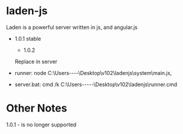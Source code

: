 # laden-js
Laden is a powerful server written in js, and angular.js

* 1.0.1 stable
  * 1.0.2
  
  Replace in server 
* runner: node C:\Users\----\Desktop\v102\ladenjs\system\main.js,
* server.bat: cmd /k C:\Users\-----\Desktop\v102\ladenjs\runner.cmd

# Other Notes

1.0.1 - is no longer supported
